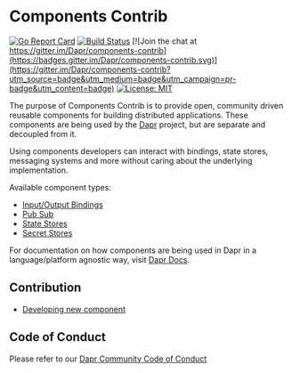 # Components Contrib

[![Go Report Card](https://goreportcard.com/badge/github.com/dapr/components-contrib)](https://goreportcard.com/report/github.com/dapr/components-contrib)
[![Build Status](https://github.com/dapr/components-contrib/workflows/components-contrib/badge.svg?event=push&branch=master)](https://github.com/dapr/components-contrib/actions?workflow=components-contrib)
[![Join the chat at https://gitter.im/Dapr/components-contrib](https://badges.gitter.im/Dapr/components-contrib.svg)](https://gitter.im/Dapr/components-contrib?utm_source=badge&utm_medium=badge&utm_campaign=pr-badge&utm_content=badge)
[![License: MIT](https://img.shields.io/badge/License-MIT-yellow.svg)](https://opensource.org/licenses/MIT)


The purpose of Components Contrib is to provide open, community driven reusable components for building distributed applications.
These components are being used by the [Dapr](https://github.com/dapr/dapr) project, but are separate and decoupled from it.

Using components developers can interact with bindings, state stores, messaging systems and more without caring about the underlying implementation.

Available component types:

* [Input/Output Bindings](bindings/Readme.md)
* [Pub Sub](pubsub/Readme.md)
* [State Stores](state/Readme.md)
* [Secret Stores](secretstores/Readme.md)

For documentation on how components are being used in Dapr in a language/platform agnostic way, visit [Dapr Docs](https://docs.dapr.io).

## Contribution

* [Developing new component](docs/developing-component.md)

## Code of Conduct

Please refer to our [Dapr Community Code of Conduct](https://github.com/dapr/community/blob/master/CODE-OF-CONDUCT.md)
